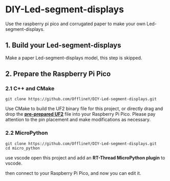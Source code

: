 # DIY-Led-segment-displays

Use the raspberry pi pico and corrugated paper to make your own Led-segment-displays.

## 1. Build your Led-segment-displays

Make a paper Led-segment-displays model, this step is skipped.

## 2. Prepare the Raspberry Pi Pico

### 2.1 C++ and CMake

```
git clone https://github.com/OfflineY/DIY-Led-segment-displays.git
```
Use CMake to build the UF2 binary file for this project, or directly drag and drop the **[pre-prepared UF2](https://github.com/OfflineY/DIY-Led-segment-displays/releases)** file into your Raspberry Pi Pico. Please pay attention to the pin placement and make modifications as necessary.


### 2.2 MicroPython

```
git clone https://github.com/OfflineY/DIY-Led-segment-displays.git
cd micro_python
```

use vscode open this project and add an **RT-Thread MicroPython plugin** to vscode.

then connect to your Raspberry Pi Pico, and now you can edit it.


